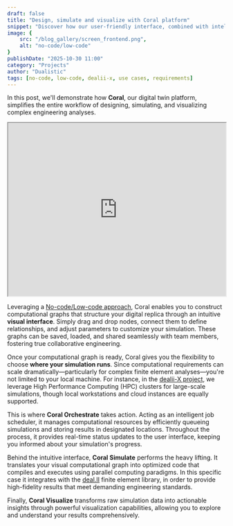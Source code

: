 ```yaml
---
draft: false
title: "Design, simulate and visualize with Coral platform"
snippet: "Discover how our user-friendly interface, combined with intelligent scheduling and powerful visualization, leverages FEM libraries to create complex digital replicas with ease."
image: {
    src: "/blog_gallery/screen_frontend.png",
    alt: "no-code/low-code"
}
publishDate: "2025-10-30 11:00"
category: "Projects"
author: "Dualistic"
tags: [no-code, low-code, dealii-x, use cases, requirements]
---
```


In this post, we'll demonstrate how **Coral**, our digital twin platform, simplifies the entire workflow of designing, simulating, and visualizing complex engineering analyses.

<iframe 
    width="100%" 
    height="400" 
    src="https://www.youtube.com/embed/dAVx0f7pP6U" 
    title="YouTube video player" 
    class="border-0"
    allow="accelerometer; autoplay; clipboard-write; encrypted-media; gyroscope; picture-in-picture; web-share" 
    referrerpolicy="strict-origin-when-cross-origin" 
    allowfullscreen>
</iframe>

Leveraging a [No-code/Low-code approach](/blog/no-code_low-code_dealii-x), Coral enables you to construct computational graphs that structure your digital replica through an intuitive **visual interface**. Simply drag and drop nodes, connect them to define relationships, and adjust parameters to customize your simulation. These graphs can be saved, loaded, and shared seamlessly with team members, fostering true collaborative engineering.

Once your computational graph is ready, Coral gives you the flexibility to choose **where your simulation runs**. Since computational requirements can scale dramatically—particularly for complex finite element analyses—you're not limited to your local machine. For instance, in the [dealii-X project](/blog/dualistic-dealiix-partner/), we leverage High Performance Computing (HPC) clusters for large-scale simulations, though local workstations and cloud instances are equally supported.

This is where **Coral Orchestrate** takes action. Acting as an intelligent job scheduler, it manages computational resources by efficiently queueing simulations and storing results in designated locations. Throughout the process, it provides real-time status updates to the user interface, keeping you informed about your simulation's progress.

Behind the intuitive interface, **Coral Simulate** performs the heavy lifting. It translates your visual computational graph into optimized code that compiles and executes using parallel computing paradigms. In this specific case it integrates with the [deal.II](https://dealii.org) finite element library, in order to provide high-fidelity results that meet demanding engineering standards.

Finally, **Coral Visualize** transforms raw simulation data into actionable insights through powerful visualization capabilities, allowing you to explore and understand your results comprehensively.
